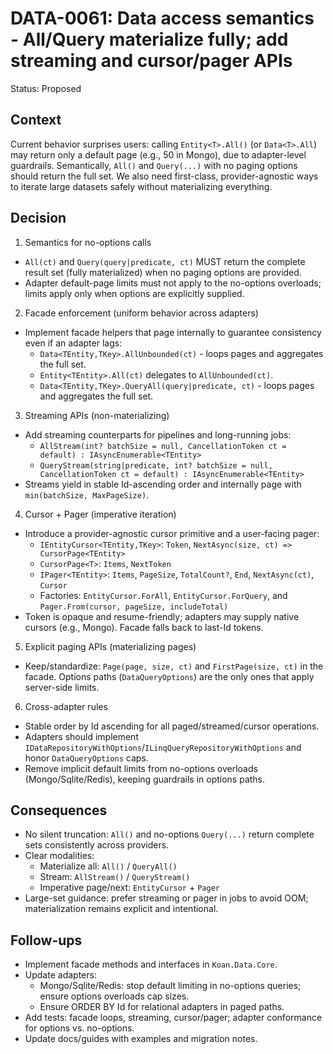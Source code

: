 # DATA-0061: Data access semantics - All/Query materialize fully; add streaming and cursor/pager APIs

Status: Proposed

## Context

Current behavior surprises users: calling `Entity<T>.All()` (or `Data<T>.All`) may return only a default page (e.g., 50 in Mongo), due to adapter-level guardrails. Semantically, `All()` and `Query(...)` with no paging options should return the full set. We also need first-class, provider-agnostic ways to iterate large datasets safely without materializing everything.

## Decision

1. Semantics for no-options calls

- `All(ct)` and `Query(query|predicate, ct)` MUST return the complete result set (fully materialized) when no paging options are provided.
- Adapter default-page limits must not apply to the no-options overloads; limits apply only when options are explicitly supplied.

2. Facade enforcement (uniform behavior across adapters)

- Implement facade helpers that page internally to guarantee consistency even if an adapter lags:
  - `Data<TEntity,TKey>.AllUnbounded(ct)` - loops pages and aggregates the full set.
  - `Entity<TEntity>.All(ct)` delegates to `AllUnbounded(ct)`.
  - `Data<TEntity,TKey>.QueryAll(query|predicate, ct)` - loops pages and aggregates the full set.

3. Streaming APIs (non-materializing)

- Add streaming counterparts for pipelines and long-running jobs:
  - `AllStream(int? batchSize = null, CancellationToken ct = default) : IAsyncEnumerable<TEntity>`
  - `QueryStream(string|predicate, int? batchSize = null, CancellationToken ct = default) : IAsyncEnumerable<TEntity>`
- Streams yield in stable Id-ascending order and internally page with `min(batchSize, MaxPageSize)`.

4. Cursor + Pager (imperative iteration)

- Introduce a provider-agnostic cursor primitive and a user-facing pager:
  - `IEntityCursor<TEntity,TKey>`: `Token`, `NextAsync(size, ct) => CursorPage<TEntity>`
  - `CursorPage<T>`: `Items`, `NextToken`
  - `IPager<TEntity>`: `Items`, `PageSize`, `TotalCount?`, `End`, `NextAsync(ct)`, `Cursor`
  - Factories: `EntityCursor.ForAll`, `EntityCursor.ForQuery`, and `Pager.From(cursor, pageSize, includeTotal)`
- Token is opaque and resume-friendly; adapters may supply native cursors (e.g., Mongo). Facade falls back to last-Id tokens.

5. Explicit paging APIs (materializing pages)

- Keep/standardize: `Page(page, size, ct)` and `FirstPage(size, ct)` in the facade. Options paths (`DataQueryOptions`) are the only ones that apply server-side limits.

6. Cross-adapter rules

- Stable order by Id ascending for all paged/streamed/cursor operations.
- Adapters should implement `IDataRepositoryWithOptions`/`ILinqQueryRepositoryWithOptions` and honor `DataQueryOptions` caps.
- Remove implicit default limits from no-options overloads (Mongo/Sqlite/Redis), keeping guardrails in options paths.

## Consequences

- No silent truncation: `All()` and no-options `Query(...)` return complete sets consistently across providers.
- Clear modalities:
  - Materialize all: `All()` / `QueryAll()`
  - Stream: `AllStream()` / `QueryStream()`
  - Imperative page/next: `EntityCursor` + `Pager`
- Large-set guidance: prefer streaming or pager in jobs to avoid OOM; materialization remains explicit and intentional.

## Follow-ups

- Implement facade methods and interfaces in `Koan.Data.Core`.
- Update adapters:
  - Mongo/Sqlite/Redis: stop default limiting in no-options queries; ensure options overloads cap sizes.
  - Ensure ORDER BY Id for relational adapters in paged paths.
- Add tests: facade loops, streaming, cursor/pager; adapter conformance for options vs. no-options.
- Update docs/guides with examples and migration notes.
